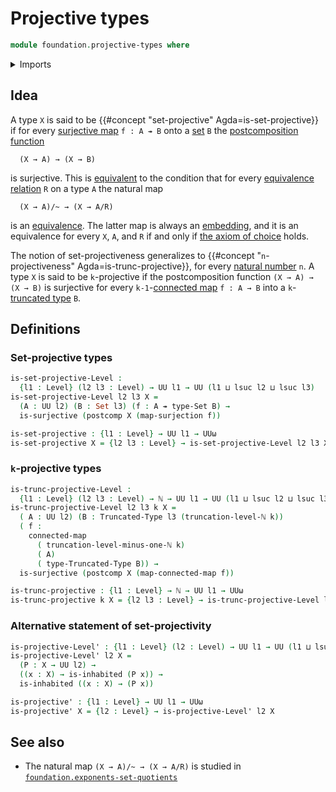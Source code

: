 # Projective types

```agda
module foundation.projective-types where
```

<details><summary>Imports</summary>

```agda
open import elementary-number-theory.natural-numbers

open import foundation.connected-maps
open import foundation.inhabited-types
open import foundation.postcomposition-functions
open import foundation.surjective-maps
open import foundation.truncation-levels
open import foundation.universe-levels

open import foundation-core.sets
open import foundation-core.truncated-types
```

</details>

## Idea

A type `X` is said to be {{#concept "set-projective" Agda=is-set-projective}} if
for every [surjective map](foundation.surjective-maps.md) `f : A ↠ B` onto a
[set](foundation-core.sets.md) `B` the
[postcomposition function](foundation-core.postcomposition-functions.md)

```text
  (X → A) → (X → B)
```

is surjective. This is [equivalent](foundation.logical-equivalences.md) to the
condition that for every
[equivalence relation](foundation-core.equivalence-relations.md) `R` on a type
`A` the natural map

```text
  (X → A)/~ → (X → A/R)
```

is an [equivalence](foundation-core.equivalences.md). The latter map is always
an [embedding](foundation-core.embeddings.md), and it is an equivalence for
every `X`, `A`, and `R` if and only if
[the axiom of choice](foundation.axiom-of-choice.md) holds.

The notion of set-projectiveness generalizes to
{{#concept "`n`-projectiveness" Agda=is-trunc-projective}}, for every
[natural number](elementary-number-theory.natural-numbers.md) `n`. A type `X` is
said to be `k`-projective if the postcomposition function `(X → A) → (X → B)` is
surjective for every `k-1`-[connected map](foundation.connected-maps.md)
`f : A → B` into a `k`-[truncated type](foundation-core.truncated-types.md) `B`.

## Definitions

### Set-projective types

```agda
is-set-projective-Level :
  {l1 : Level} (l2 l3 : Level) → UU l1 → UU (l1 ⊔ lsuc l2 ⊔ lsuc l3)
is-set-projective-Level l2 l3 X =
  (A : UU l2) (B : Set l3) (f : A ↠ type-Set B) →
  is-surjective (postcomp X (map-surjection f))

is-set-projective : {l1 : Level} → UU l1 → UUω
is-set-projective X = {l2 l3 : Level} → is-set-projective-Level l2 l3 X
```

### `k`-projective types

```agda
is-trunc-projective-Level :
  {l1 : Level} (l2 l3 : Level) → ℕ → UU l1 → UU (l1 ⊔ lsuc l2 ⊔ lsuc l3)
is-trunc-projective-Level l2 l3 k X =
  ( A : UU l2) (B : Truncated-Type l3 (truncation-level-ℕ k))
  ( f :
    connected-map
      ( truncation-level-minus-one-ℕ k)
      ( A)
      ( type-Truncated-Type B)) →
  is-surjective (postcomp X (map-connected-map f))

is-trunc-projective : {l1 : Level} → ℕ → UU l1 → UUω
is-trunc-projective k X = {l2 l3 : Level} → is-trunc-projective-Level l2 l3 k X
```

### Alternative statement of set-projectivity

```agda
is-projective-Level' : {l1 : Level} (l2 : Level) → UU l1 → UU (l1 ⊔ lsuc l2)
is-projective-Level' l2 X =
  (P : X → UU l2) →
  ((x : X) → is-inhabited (P x)) →
  is-inhabited ((x : X) → (P x))

is-projective' : {l1 : Level} → UU l1 → UUω
is-projective' X = {l2 : Level} → is-projective-Level' l2 X
```

## See also

- The natural map `(X → A)/~ → (X → A/R)` is studied in
  [`foundation.exponents-set-quotients`](foundation.exponents-set-quotients.md)
